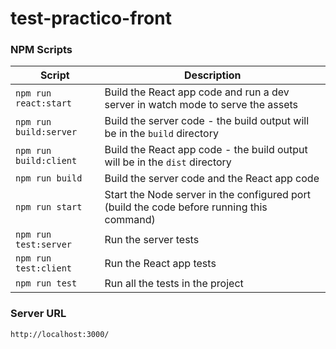 # test-practico-front

### NPM Scripts

| Script                 | Description                                                                               |
| ---------------------- | ----------------------------------------------------------------------------------------- |
| `npm run react:start`  | Build the React app code and run a dev server in watch mode to serve the assets           |
| `npm run build:server` | Build the server code - the build output will be in the `build` directory                 |
| `npm run build:client` | Build the React app code - the build output will be in the `dist` directory             |
| `npm run build`        | Build the server code and the React app code                                              |
| `npm run start`        | Start the Node server in the configured port (build the code before running this command) |
| `npm run test:server`  | Run the server tests                                                                      |
| `npm run test:client`  | Run the React app tests                                                                 |
| `npm run test`         | Run all the tests in the project                                                          |

### Server URL

`http://localhost:3000/`
